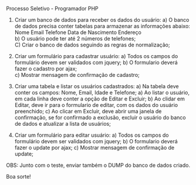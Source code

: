 Processo Seletivo - Programador PHP

1) Criar um banco de dados para receber os dados do usuário:
a) O banco de dados precisa conter tabelas para armazenar as informações abaixo:
		Nome
		Email
		Telefone
		Data de Nascimento
		Endereço		
b) O usuário pode ter até 2 números de telefones;	
C) Criar o banco de dados seguindo as regras de normalização;

1) Criar um formulário para cadastrar usuário:
a) Todos os campos do formulário devem ser validados com jquery;
b) O formulario deverá fazer o cadastro por ajax;	
c) Mostrar mensagem de confirmação de cadastro;
	
2) Criar uma tabela e listar os usuários cadastrados:
a) Na tabela deve conter os campos: Nome, Email, Idade e Telefone;
a) Ao listar o usuário, em cada linha deve conter a opção de Editar e Excluir;
b) Ao clidar em Editar, deve ir para o formulario de editar, com os dados do usuário preenchido;
c) Ao clicar em Excluir, deve abrir uma janela de confirmação, se for confirmado a exclusão, excluir o usuário do banco de dados e atualizar a lista de usuários;	
	
3) Criar um formulário para editar usuário:
a) Todos os campos do formulário devem ser validados com jquery;
b) O formulario deverá fazer o update por ajax;
c) Mostrar mensagem de confirmação de update;

OBS: Junto com o teste, enviar também o DUMP do banco de dados criado.
	
Boa sorte!   
